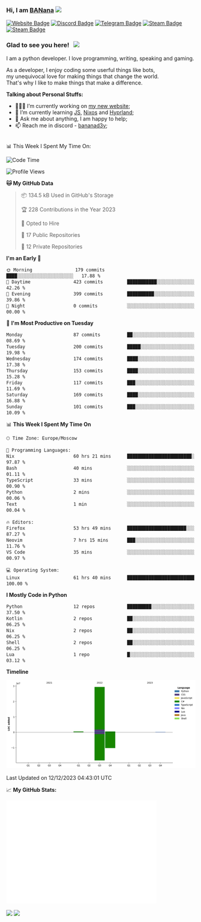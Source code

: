 ### Hi, I am <a href="https://bananadev.ml" target="_blank">BANana</a> <img src="https://media.giphy.com/media/hvRJCLFzcasrR4ia7z/giphy.gif" width="25px">


[![Website Badge](https://img.shields.io/badge/Website-3b5998?style=for-the-badge&logo=google-chrome&logoColor=white)](https://bananadev.ml)
[![Discord Badge](https://img.shields.io/badge/-Discord-424242?style=for-the-badge&logo=Discord&logoColor=white)](https://discord.gg/sQgHEERpqR)
[![Telegram Badge](https://img.shields.io/badge/-Telegram-0088cc?style=for-the-badge&logo=Telegram&logoColor=white)](https://t.me/BANanaD3V)
[![Steam Badge](https://img.shields.io/badge/-Steam-1b2838?style=for-the-badge&logo=Steam&logoColor=white)](https://steamcommunity.com/id/BANanaD3V/)
[![Steam Badge](https://img.shields.io/badge/-Reddit-ff6314?style=for-the-badge&logo=Reddit&logoColor=white)](https://www.reddit.com/user/BANanaD3V)

### Glad to see you here! &nbsp; ![](https://visitor-badge-reloaded.herokuapp.com/badge?page_id=BANanaD3V.BANanaD3V&style=for-the-badge)

I am a python developer. I love programming, writing, speaking and gaming.

As a developer, I enjoy coding some userful things like bots,
<br>my unequivocal love for making things that change the world. 
<br>That's why I like to make things that make a difference.
  

**Talking about Personal Stuffs:**

- 👨🏻‍💻 I’m currently working on [my new website](https://banana.is-cool.dev);
- 🚀 I’m currently learning [JS](https://js.com), [Nixos](https://nixos.org) and [Hyprland](https://hyprland.org);
- 💬 Ask me about anything, I am happy to help;
- 📫 Reach me in discord - [bananad3v](https://discord.com/users/704560097610825828);

</br>
📊 This Week I Spent My Time On:

<!--START_SECTION:waka-->
![Code Time](http://img.shields.io/badge/Code%20Time-787%20hrs%205%20mins-blue)

![Profile Views](http://img.shields.io/badge/Profile%20Views-5-blue)

**🐱 My GitHub Data** 

> 📦 134.5 kB Used in GitHub's Storage 
 > 
> 🏆 228 Contributions in the Year 2023
 > 
> 💼 Opted to Hire
 > 
> 📜 17 Public Repositories 
 > 
> 🔑 12 Private Repositories 
 > 
**I'm an Early 🐤** 

```text
🌞 Morning                179 commits         ████░░░░░░░░░░░░░░░░░░░░░   17.88 % 
🌆 Daytime                423 commits         ███████████░░░░░░░░░░░░░░   42.26 % 
🌃 Evening                399 commits         ██████████░░░░░░░░░░░░░░░   39.86 % 
🌙 Night                  0 commits           ░░░░░░░░░░░░░░░░░░░░░░░░░   00.00 % 
```
📅 **I'm Most Productive on Tuesday** 

```text
Monday                   87 commits          ██░░░░░░░░░░░░░░░░░░░░░░░   08.69 % 
Tuesday                  200 commits         █████░░░░░░░░░░░░░░░░░░░░   19.98 % 
Wednesday                174 commits         ████░░░░░░░░░░░░░░░░░░░░░   17.38 % 
Thursday                 153 commits         ████░░░░░░░░░░░░░░░░░░░░░   15.28 % 
Friday                   117 commits         ███░░░░░░░░░░░░░░░░░░░░░░   11.69 % 
Saturday                 169 commits         ████░░░░░░░░░░░░░░░░░░░░░   16.88 % 
Sunday                   101 commits         ███░░░░░░░░░░░░░░░░░░░░░░   10.09 % 
```


📊 **This Week I Spent My Time On** 

```text
🕑︎ Time Zone: Europe/Moscow

💬 Programming Languages: 
Nix                      60 hrs 21 mins      ████████████████████████░   97.87 % 
Bash                     40 mins             ░░░░░░░░░░░░░░░░░░░░░░░░░   01.11 % 
TypeScript               33 mins             ░░░░░░░░░░░░░░░░░░░░░░░░░   00.90 % 
Python                   2 mins              ░░░░░░░░░░░░░░░░░░░░░░░░░   00.06 % 
Text                     1 min               ░░░░░░░░░░░░░░░░░░░░░░░░░   00.04 % 

🔥 Editors: 
Firefox                  53 hrs 49 mins      ██████████████████████░░░   87.27 % 
Neovim                   7 hrs 15 mins       ███░░░░░░░░░░░░░░░░░░░░░░   11.76 % 
VS Code                  35 mins             ░░░░░░░░░░░░░░░░░░░░░░░░░   00.97 % 

💻 Operating System: 
Linux                    61 hrs 40 mins      █████████████████████████   100.00 % 
```

**I Mostly Code in Python** 

```text
Python                   12 repos            █████████░░░░░░░░░░░░░░░░   37.50 % 
Kotlin                   2 repos             ██░░░░░░░░░░░░░░░░░░░░░░░   06.25 % 
Nix                      2 repos             ██░░░░░░░░░░░░░░░░░░░░░░░   06.25 % 
Shell                    2 repos             ██░░░░░░░░░░░░░░░░░░░░░░░   06.25 % 
Lua                      1 repo              █░░░░░░░░░░░░░░░░░░░░░░░░   03.12 % 
```



**Timeline**

![Lines of Code chart](https://raw.githubusercontent.com/BANanaD3V/BANanaD3V/master/assets/bar_graph.png)


 Last Updated on 12/12/2023 04:43:01 UTC
<!--END_SECTION:waka-->


📈 **My GitHub Stats:**

<img alt="" width="400" src="https://github.com/BANanaD3V/BANanaD3V/blob/master/metrics.plugin.isocalendar.fullyear.svg">

<p>
  <img height="180em" src="https://github-readme-stats.vercel.app/api?username=BANanaD3V&show_icons=true&hide_border=true&&count_private=true&include_all_commits=true&theme=dark"/>
  <img height="180em" src="https://github-readme-stats.vercel.app/api/top-langs/?username=BAnanaD3V&show_icons=true&hide_border=true&layout=compact&langs_count=10&theme=dark"/>
</p>




